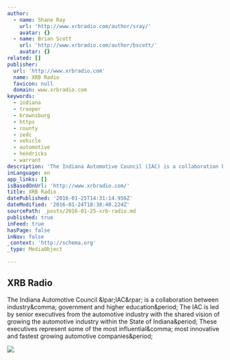 ```yaml
---
author:
  - name: Shane Ray
    url: 'http://www.xrbradio.com/author/sray/'
    avatar: {}
  - name: Brian Scott
    url: 'http://www.xrbradio.com/author/bscott/'
    avatar: {}
related: []
publisher:
  url: 'http://www.xrbradio.com'
  name: XRB Radio
  favicon: null
  domain: www.xrbradio.com
keywords:
  - indiana
  - trooper
  - brownsburg
  - https
  - county
  - iedc
  - vehicle
  - automotive
  - hendricks
  - warrant
description: 'The Indiana Automotive Council (IAC) is a collaboration between industry, government and higher education. The IAC is led by senior executives from the automotive industry with the shared vision of growing the automotive industry within the State of Indiana. These executives represent some of the most influential, most innovative and fastest growing automotive companies.'
inLanguage: en
app_links: []
isBasedOnUrl: 'http://www.xrbradio.com/'
title: XRB Radio
datePublished: '2016-01-25T14:31:14.956Z'
dateModified: '2016-01-24T18:38:40.224Z'
sourcePath: _posts/2016-01-25-xrb-radio.md
published: true
inFeed: true
hasPage: false
inNav: false
_context: 'http://schema.org'
_type: MediaObject

---
```

<article style=""><h1>XRB Radio</h1><p>The Indiana Automotive Council &amp;lpar;IAC&amp;rpar; is a collaboration between industry&amp;comma; government and higher education&amp;period; The IAC is led by senior executives from the automotive industry with the shared vision of growing the automotive industry within the State of Indiana&amp;period; These executives represent some of the most influential&amp;comma; most innovative and fastest growing automotive companies&amp;period;</p><img src="http://www.xrbradio.com/wp-content/uploads/2016/01/Torch_Relay_LogoHendricks-015-176x300.jpg" /></article>